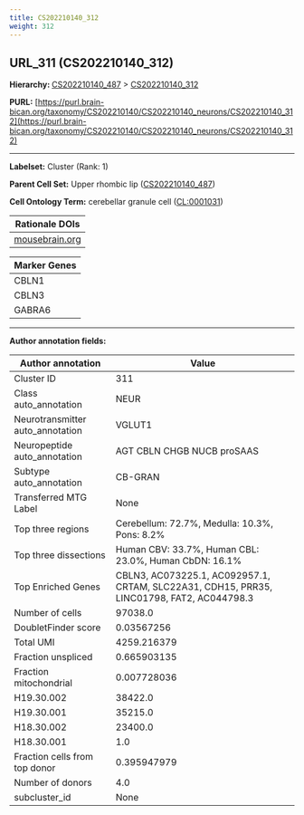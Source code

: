 ```yaml
---
title: CS202210140_312
weight: 312
---
```

## URL_311 (CS202210140_312)
<b>Hierarchy: </b>
[CS202210140_487](../CS202210140_487) >
[CS202210140_312](../CS202210140_312)

**PURL:** [https://purl.brain-bican.org/taxonomy/CS202210140/CS202210140_neurons/CS202210140_312](https://purl.brain-bican.org/taxonomy/CS202210140/CS202210140_neurons/CS202210140_312)

---


**Labelset:** Cluster (Rank: 1)

**Parent Cell Set:** Upper rhombic lip ([CS202210140_487](../CS202210140_487))



**Cell Ontology Term:**  cerebellar granule cell ([CL:0001031](https://www.ebi.ac.uk/ols/ontologies/cl/terms?obo_id=CL:0001031)) 

| Rationale DOIs |
|----------------|
|[mousebrain.org](mousebrain.org)|

[MARKER GENES.]: #


| Marker Genes |
|--------------|
|CBLN1|
|CBLN3|
|GABRA6|

---

[TRANSFERRED ANNOTATIONS.]: #


[AUTHOR ANNOTATION FIELDS.]: #


**Author annotation fields:**

| Author annotation | Value |
|-------------------|-------|
|Cluster ID|311|
|Class auto_annotation|NEUR|
|Neurotransmitter auto_annotation|VGLUT1|
|Neuropeptide auto_annotation|AGT CBLN CHGB NUCB proSAAS|
|Subtype auto_annotation|CB-GRAN|
|Transferred MTG Label|None|
|Top three regions|Cerebellum: 72.7%, Medulla: 10.3%, Pons: 8.2%|
|Top three dissections|Human CBV: 33.7%, Human CBL: 23.0%, Human CbDN: 16.1%|
|Top Enriched Genes|CBLN3, AC073225.1, AC092957.1, CRTAM, SLC22A31, CDH15, PRR35, LINC01798, FAT2, AC044798.3|
|Number of cells|97038.0|
|DoubletFinder score|0.03567256|
|Total UMI|4259.216379|
|Fraction unspliced|0.665903135|
|Fraction mitochondrial|0.007728036|
|H19.30.002|38422.0|
|H19.30.001|35215.0|
|H18.30.002|23400.0|
|H18.30.001|1.0|
|Fraction cells from top donor|0.395947979|
|Number of donors|4.0|
|subcluster_id|None|
